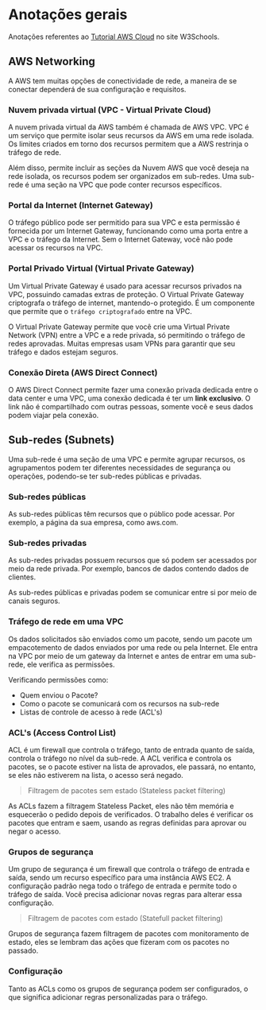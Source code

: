 # Anotações gerais

Anotações referentes ao [Tutorial AWS Cloud](https://my-learning.w3schools.com/tutorial/aws) no site W3Schools.

## AWS Networking

A AWS tem muitas opções de conectividade de rede, a maneira de se conectar dependerá de sua configuração e requisitos.

### Nuvem privada virtual (VPC - Virtual Private Cloud)

A nuvem privada virtual da AWS também é chamada de AWS VPC. VPC é um serviço que permite isolar seus recursos da AWS em uma rede isolada. Os limites criados em torno dos recursos permitem que a AWS restrinja o tráfego de rede.

Além disso, permite incluir as seções da Nuvem AWS que você deseja na rede isolada, os recursos podem ser organizados em sub-redes. Uma sub-rede é uma seção na VPC que pode conter recursos específicos.

### Portal da Internet (Internet Gateway)

O tráfego público pode ser permitido para sua VPC e esta permissão é fornecida por um Internet Gateway, funcionando como uma porta entre a VPC e o tráfego da Internet. Sem o Internet Gateway, você não pode acessar os recursos na VPC.

### Portal Privado Virtual (Virtual Private Gateway)

Um Virtual Private Gateway é usado para acessar recursos privados na VPC, possuindo camadas extras de proteção. O Virtual Private Gateway criptografa o tráfego de internet, mantendo-o protegido. É um componente que permite que o `tráfego criptografado` entre na VPC.

O Virtual Private Gateway permite que você crie uma Virtual Private Network (VPN) entre a VPC e a rede privada, só permitindo o tráfego de redes aprovadas. Muitas empresas usam VPNs para garantir que seu tráfego e dados estejam seguros.

### Conexão Direta (AWS Direct Connect)

O AWS Direct Connect permite fazer uma conexão privada dedicada entre o data center e uma VPC, uma conexão dedicada é ter um **link exclusivo**. O link não é compartilhado com outras pessoas, somente você e seus dados podem viajar pela conexão.

## Sub-redes (Subnets)

Uma sub-rede é uma seção de uma VPC e permite agrupar recursos, os agrupamentos podem ter diferentes necessidades de segurança ou operações, podendo-se ter sub-redes públicas e privadas.

### Sub-redes públicas

As sub-redes públicas têm recursos que o público pode acessar. Por exemplo, a página da sua empresa, como aws.com.

### Sub-redes privadas

As sub-redes privadas possuem recursos que só podem ser acessados por meio da rede privada. Por exemplo, bancos de dados contendo dados de clientes.

As sub-redes públicas e privadas podem se comunicar entre si por meio de canais seguros.

### Tráfego de rede em uma VPC

Os dados solicitados são enviados como um pacote, sendo um pacote um empacotemento de dados enviados por uma rede ou pela Internet. Ele entra na VPC por meio de um gateway da Internet e antes de entrar em uma sub-rede, ele verifica as permissões.

Verificando permissões como:

- Quem enviou o Pacote?
- Como o pacote se comunicará com os recursos na sub-rede
- Listas de controle de acesso à rede (ACL's)

### ACL's (Access Control List)

ACL é um firewall que controla o tráfego, tanto de entrada quanto de saída, controla o tráfego no nível da sub-rede. A ACL verifica e controla os pacotes, se o pacote estiver na lista de aprovados, ele passará, no entanto, se eles não estiverem na lista, o acesso será negado.

> Filtragem de pacotes sem estado (Stateless packet filtering)

As ACLs fazem a filtragem Stateless Packet, eles não têm memória e esquecerão o pedido depois de verificados. O trabalho deles é verificar os pacotes que entram e saem, usando as regras definidas para aprovar ou negar o acesso.

### Grupos de segurança

Um grupo de segurança é um firewall que controla o tráfego de entrada e saída, sendo um recurso específico para uma instância AWS EC2. A configuração padrão nega todo o tráfego de entrada e permite todo o tráfego de saída. Você precisa adicionar novas regras para alterar essa configuração.

> Filtragem de pacotes com estado (Statefull packet filtering)

Grupos de segurança fazem filtragem de pacotes com monitoramento de estado, eles se lembram das ações que fizeram com os pacotes no passado.

### Configuração

Tanto as ACLs como os grupos de segurança podem ser configurados, o que significa adicionar regras personalizadas para o tráfego.